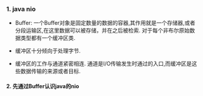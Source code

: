 ### 1. java nio

 - Buffer: 一个Buffer对象是固定数量的数据的容器,其作用就是一个存储器,或者分段运输区,在这里数据可以被存储，并在之后被检索.
 对于每个非布尔原始数据类型都有一个缓冲区类.
 
 - 缓冲区十分倾向于处理字节.
 
 - 缓冲区的工作与通道紧密相连. 通道是I/O传输发生时通过的入口,而缓冲区是这些数据传输的来源或者目标.
 
#### 2. 先通过Buffer认识java的nio
 

 
 
 
